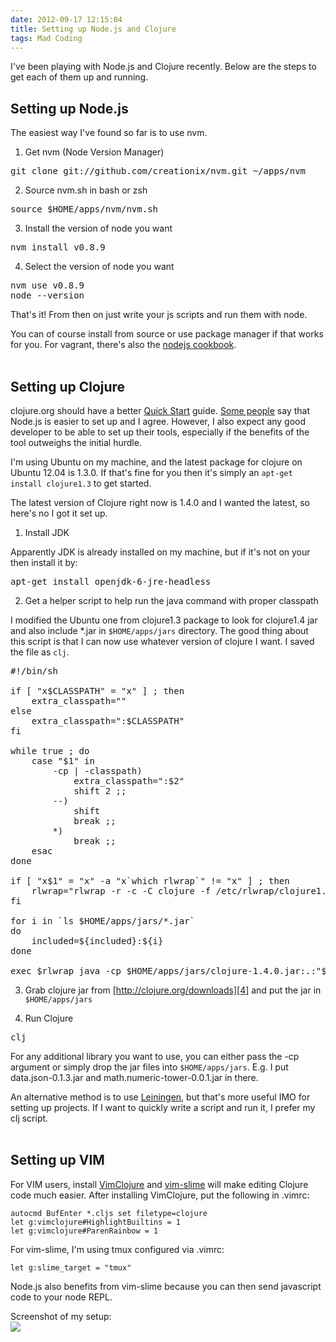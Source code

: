 ```yaml
---
date: 2012-09-17 12:15:04
title: Setting up Node.js and Clojure
tags: Mad Coding
---
```

I've been playing with Node.js and Clojure recently. Below are the steps to get
each of them up and running.

## Setting up Node.js

The easiest way I've found so far is to use nvm.

1. Get nvm (Node Version Manager)

<pre class="brush:bash">
git clone git://github.com/creationix/nvm.git ~/apps/nvm
</pre>

2. Source nvm.sh in bash or zsh

<pre class="brush:bash">
source $HOME/apps/nvm/nvm.sh
</pre>

3. Install the version of node you want

<pre class="brush:bash">
nvm install v0.8.9
</pre>

4. Select the version of node you want

<pre class="brush:bash">
nvm use v0.8.9
node --version
</pre>

That's it! From then on just write your js scripts and run them with node.

You can of course install from source or use package manager if that works for
you. For vagrant, there's also the [nodejs cookbook][1].
<br/>
<br/>

## Setting up Clojure

clojure.org should have a better [Quick Start][2] guide. [Some people][3] say that
Node.js is easier to set up and I agree. However, I also expect any good
developer to be able to set up their tools, especially if the benefits of the
tool outweighs the initial hurdle.

I'm using Ubuntu on my machine, and the latest package for clojure on Ubuntu
12.04 is 1.3.0. If that's fine for you then it's simply an `apt-get install
clojure1.3` to get started.

The latest version of Clojure right now is 1.4.0 and I wanted the latest, so
here's no I got it set up.

1. Install JDK  
  
Apparently JDK is already installed on my machine, but if it's not on your then
install it by:

<pre class="brush:bash">
apt-get install openjdk-6-jre-headless
</pre>

2. Get a helper script to help run the java command with proper classpath  
  
I modified the Ubuntu one from clojure1.3 package to look for clojure1.4 jar and
also include \*.jar in `$HOME/apps/jars` directory. The good thing about this script is that I can now use whatever version of
clojure I want. I saved the file as `clj`.

<pre class="brush:bash">
#!/bin/sh

if [ "x$CLASSPATH" = "x" ] ; then
	extra_classpath=""
else
	extra_classpath=":$CLASSPATH"
fi

while true ; do
	case "$1" in
		-cp | -classpath)
			extra_classpath=":$2"
			shift 2 ;;
		--)
			shift
			break ;;
		*)
			break ;;
	esac
done

if [ "x$1" = "x" -a "x`which rlwrap`" != "x" ] ; then
	rlwrap="rlwrap -r -c -C clojure -f /etc/rlwrap/clojure1.4 -b (){}[],^%\$#@\"\";:''|\\"
fi

for i in `ls $HOME/apps/jars/*.jar`
do
    included=${included}:${i}
done

exec $rlwrap java -cp $HOME/apps/jars/clojure-1.4.0.jar:.:"$included""$extra_classpath" clojure.main "$@"
</pre>

3. Grab clojure jar from [http://clojure.org/downloads][4] and put the jar in
   `$HOME/apps/jars`

4. Run Clojure

<pre class="brush:bash">
clj
</pre>

For any additional library you want to use, you can either pass the -cp argument
or simply drop the jar files into `$HOME/apps/jars`. E.g. I put
data.json-0.1.3.jar and math.numeric-tower-0.0.1.jar in there.

An alternative method is to use [Leiningen][5], but that's more useful IMO for
setting up projects. If I want to quickly write a script and run it, I prefer my
clj script.
<br/>
<br/>

## Setting up VIM

For VIM users, install [VimClojure][6] and [vim-slime][7] will make editing
Clojure code much easier. After installing VimClojure, put the following in
.vimrc:

~~~
autocmd BufEnter *.cljs set filetype=clojure
let g:vimclojure#HighlightBuiltins = 1
let g:vimclojure#ParenRainbow = 1
~~~

For vim-slime, I'm using tmux configured via .vimrc:

~~~
let g:slime_target = "tmux"
~~~

Node.js also benefits from vim-slime because you can then send javascript code
to your node REPL.

Screenshot of my setup:  
![](http://asset0.dannysu.com/ahBzfmltYWdlZGF0YXN0b3JlcgwLEgVpbWFnZRjxLgw)


  [1]: http://community.opscode.com/cookbooks/nodejs
  [2]: http://clojure.org/getting_started
  [3]: http://arnorhs.com/2011/03/02/why-is-node-js-becoming-more-popular-than-clojure/
  [4]: http://clojure.org/downloads
  [5]: https://github.com/technomancy/leiningen
  [6]: https://github.com/vim-scripts/VimClojure
  [7]: https://github.com/jpalardy/vim-slime
